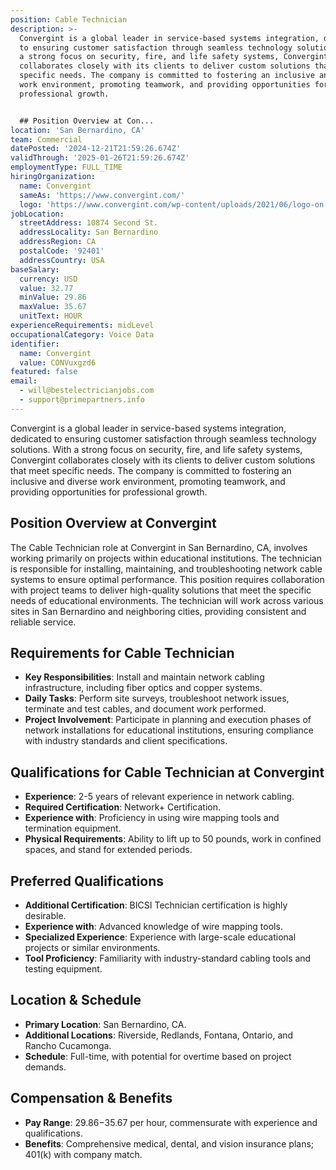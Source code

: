 ```yaml
---
position: Cable Technician
description: >-
  Convergint is a global leader in service-based systems integration, dedicated
  to ensuring customer satisfaction through seamless technology solutions. With
  a strong focus on security, fire, and life safety systems, Convergint
  collaborates closely with its clients to deliver custom solutions that meet
  specific needs. The company is committed to fostering an inclusive and diverse
  work environment, promoting teamwork, and providing opportunities for
  professional growth.


  ## Position Overview at Con...
location: 'San Bernardino, CA'
team: Commercial
datePosted: '2024-12-21T21:59:26.674Z'
validThrough: '2025-01-26T21:59:26.674Z'
employmentType: FULL_TIME
hiringOrganization:
  name: Convergint
  sameAs: 'https://www.convergint.com/'
  logo: 'https://www.convergint.com/wp-content/uploads/2021/06/logo-on-dark-blue.png'
jobLocation:
  streetAddress: 10874 Second St.
  addressLocality: San Bernardino
  addressRegion: CA
  postalCode: '92401'
  addressCountry: USA
baseSalary:
  currency: USD
  value: 32.77
  minValue: 29.86
  maxValue: 35.67
  unitText: HOUR
experienceRequirements: midLevel
occupationalCategory: Voice Data
identifier:
  name: Convergint
  value: CONVuxgzd6
featured: false
email:
  - will@bestelectricianjobs.com
  - support@primepartners.info
---
```




Convergint is a global leader in service-based systems integration, dedicated to ensuring customer satisfaction through seamless technology solutions. With a strong focus on security, fire, and life safety systems, Convergint collaborates closely with its clients to deliver custom solutions that meet specific needs. The company is committed to fostering an inclusive and diverse work environment, promoting teamwork, and providing opportunities for professional growth.

## Position Overview at Convergint

The Cable Technician role at Convergint in San Bernardino, CA, involves working primarily on projects within educational institutions. The technician is responsible for installing, maintaining, and troubleshooting network cable systems to ensure optimal performance. This position requires collaboration with project teams to deliver high-quality solutions that meet the specific needs of educational environments. The technician will work across various sites in San Bernardino and neighboring cities, providing consistent and reliable service.

## Requirements for Cable Technician

- **Key Responsibilities**: Install and maintain network cabling infrastructure, including fiber optics and copper systems.
- **Daily Tasks**: Perform site surveys, troubleshoot network issues, terminate and test cables, and document work performed.
- **Project Involvement**: Participate in planning and execution phases of network installations for educational institutions, ensuring compliance with industry standards and client specifications.

## Qualifications for Cable Technician at Convergint

- **Experience**: 2-5 years of relevant experience in network cabling.
- **Required Certification**: Network+ Certification.
- **Experience with**: Proficiency in using wire mapping tools and termination equipment.
- **Physical Requirements**: Ability to lift up to 50 pounds, work in confined spaces, and stand for extended periods.

## Preferred Qualifications

- **Additional Certification**: BICSI Technician certification is highly desirable.
- **Experience with**: Advanced knowledge of wire mapping tools.
- **Specialized Experience**: Experience with large-scale educational projects or similar environments.
- **Tool Proficiency**: Familiarity with industry-standard cabling tools and testing equipment.

## Location & Schedule

- **Primary Location**: San Bernardino, CA.
- **Additional Locations**: Riverside, Redlands, Fontana, Ontario, and Rancho Cucamonga.
- **Schedule**: Full-time, with potential for overtime based on project demands.

## Compensation & Benefits

- **Pay Range**: $29.86-$35.67 per hour, commensurate with experience and qualifications.
- **Benefits**: Comprehensive medical, dental, and vision insurance plans; 401(k) with company match.
